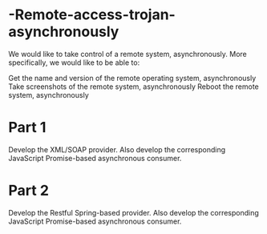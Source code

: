 # -Remote-access-trojan-asynchronously
We would like to take control of a remote system, asynchronously. More specifically, we would like to be able to:

Get the name and version of the remote operating system, asynchronously
Take screenshots of the remote system, asynchronously
Reboot the remote system, asynchronously
#  Part 1 
Develop the XML/SOAP provider. Also develop the corresponding JavaScript Promise-based asynchronous consumer.
# Part 2
Develop  the Restful Spring-based provider. Also develop the corresponding JavaScript Promise-based asynchronous consumer.



